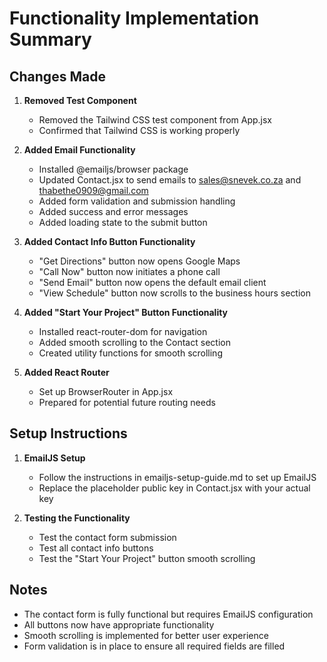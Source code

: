 # Functionality Implementation Summary

## Changes Made

1. **Removed Test Component**
   - Removed the Tailwind CSS test component from App.jsx
   - Confirmed that Tailwind CSS is working properly

2. **Added Email Functionality**
   - Installed @emailjs/browser package
   - Updated Contact.jsx to send emails to sales@snevek.co.za and thabethe0909@gmail.com
   - Added form validation and submission handling
   - Added success and error messages
   - Added loading state to the submit button

3. **Added Contact Info Button Functionality**
   - "Get Directions" button now opens Google Maps
   - "Call Now" button now initiates a phone call
   - "Send Email" button now opens the default email client
   - "View Schedule" button now scrolls to the business hours section

4. **Added "Start Your Project" Button Functionality**
   - Installed react-router-dom for navigation
   - Added smooth scrolling to the Contact section
   - Created utility functions for smooth scrolling

5. **Added React Router**
   - Set up BrowserRouter in App.jsx
   - Prepared for potential future routing needs

## Setup Instructions

1. **EmailJS Setup**
   - Follow the instructions in emailjs-setup-guide.md to set up EmailJS
   - Replace the placeholder public key in Contact.jsx with your actual key

2. **Testing the Functionality**
   - Test the contact form submission
   - Test all contact info buttons
   - Test the "Start Your Project" button smooth scrolling

## Notes

- The contact form is fully functional but requires EmailJS configuration
- All buttons now have appropriate functionality
- Smooth scrolling is implemented for better user experience
- Form validation is in place to ensure all required fields are filled